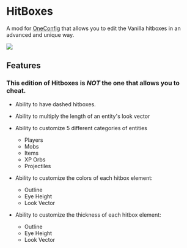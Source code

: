 # HitBoxes
A mod for [OneConfig](https://github.com/Polyfrost/OneConfig) that allows you to edit the Vanilla hitboxes in an advanced and unique way.

![](https://i.imgur.com/6FHGaVS.png)

## Features
### This edition of Hitboxes is _NOT_ the one that allows you to cheat.

- Ability to have dashed hitboxes.
- Ability to multiply the length of an entity's look vector


- Ability to customize 5 different categories of entities
  - Players
  - Mobs
  - Items
  - XP Orbs
  - Projectiles


- Ability to customize the colors of each hitbox element:
  - Outline
  - Eye Height
  - Look Vector


- Ability to customize the thickness of each hitbox element:
  - Outline
  - Eye Height
  - Look Vector